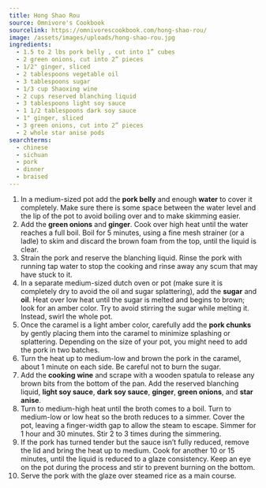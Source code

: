 ```yaml
---
title: Hong Shao Rou
source: Omnivore's Cookbook
sourcelink: https://omnivorescookbook.com/hong-shao-rou/
image: /assets/images/uploads/hong-shao-rou.jpg
ingredients:
  - 1.5 to 2 lbs pork belly , cut into 1” cubes
  - 2 green onions, cut into 2” pieces
  - 1/2" ginger, sliced
  - 2 tablespoons vegetable oil
  - 3 tablespoons sugar
  - 1/3 cup Shaoxing wine
  - 2 cups reserved blanching liquid
  - 3 tablespoons light soy sauce
  - 1 1/2 tablespoons dark soy sauce
  - 1" ginger, sliced
  - 3 green onions, cut into 2” pieces
  - 2 whole star anise pods
searchterms:
  - chinese
  - sichuan
  - pork
  - dinner
  - braised
---
```


1. In a medium-sized pot add the **pork belly** and enough **water** to cover it completely. Make sure there is some space between the water level and the lip of the pot to avoid boiling over and to make skimming easier.
2. Add the **green onions** and **ginger**. Cook over high heat until the water reaches a full boil. Boil for 5 minutes, using a fine mesh strainer (or a ladle) to skim and discard the brown foam from the top, until the liquid is clear.
3. Strain the pork and reserve the blanching liquid. Rinse the pork with running tap water to stop the cooking and rinse away any scum that may have stuck to it.
4. In a separate medium-sized dutch oven or pot (make sure it is completely dry to avoid the oil and sugar splattering), add the **sugar** and **oil**. Heat over low heat until the sugar is melted and begins to brown; look for an amber color. Try to avoid stirring the sugar while melting it. Instead, swirl the whole pot.
5. Once the caramel is a light amber color, carefully add the **pork chunks** by gently placing them into the caramel to minimize splashing or splattering. Depending on the size of your pot, you might need to add the pork in two batches.
6. Turn the heat up to medium-low and brown the pork in the caramel, about 1 minute on each side. Be careful not to burn the sugar.
7. Add the **cooking wine** and scrape with a wooden spatula to release any brown bits from the bottom of the pan. Add the reserved blanching liquid, **light soy sauce**, **dark soy sauce**, **ginger**, **green onions**, and **star anise**.
8. Turn to medium-high heat until the broth comes to a boil. Turn to medium-low or low heat so the broth reduces to a simmer. Cover the pot, leaving a finger-width gap to allow the steam to escape. Simmer for 1 hour and 30 minutes. Stir 2 to 3 times during the simmering.
9. If the pork has turned tender but the sauce isn’t fully reduced, remove the lid and bring the heat up to medium. Cook for another 10 or 15 minutes, until the liquid is reduced to a glaze consistency. Keep an eye on the pot during the process and stir to prevent burning on the bottom.
10. Serve the pork with the glaze over steamed rice as a main course.
